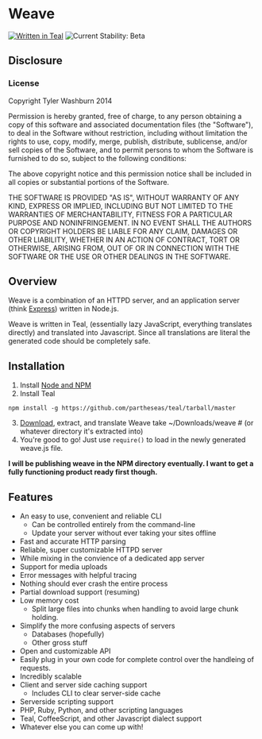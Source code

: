 # Weave

[![Written in Teal](http://img.shields.io/badge/teal-v0.3.1-62eaaa.svg?style=flat)](https://github.com/partheseas/teal)
![Current Stability: Beta](http://img.shields.io/badge/stability-beta-f04c5e.svg?style=flat)

## Disclosure

### License

Copyright Tyler Washburn 2014

Permission is hereby granted, free of charge, to any person obtaining a copy
of this software and associated documentation files (the "Software"), to deal
in the Software without restriction, including without limitation the rights
to use, copy, modify, merge, publish, distribute, sublicense, and/or sell
copies of the Software, and to permit persons to whom the Software is
furnished to do so, subject to the following conditions:

The above copyright notice and this permission notice shall be included in all
copies or substantial portions of the Software.

THE SOFTWARE IS PROVIDED "AS IS", WITHOUT WARRANTY OF ANY KIND, EXPRESS OR
IMPLIED, INCLUDING BUT NOT LIMITED TO THE WARRANTIES OF MERCHANTABILITY,
FITNESS FOR A PARTICULAR PURPOSE AND NONINFRINGEMENT. IN NO EVENT SHALL THE
AUTHORS OR COPYRIGHT HOLDERS BE LIABLE FOR ANY CLAIM, DAMAGES OR OTHER
LIABILITY, WHETHER IN AN ACTION OF CONTRACT, TORT OR OTHERWISE, ARISING FROM,
OUT OF OR IN CONNECTION WITH THE SOFTWARE OR THE USE OR OTHER DEALINGS IN THE
SOFTWARE.

## Overview

Weave is a combination of an HTTPD server, and an application server (think [Express](http://expressjs.com/)) written in Node.js.

Weave is written in Teal, (essentially lazy JavaScript, everything translates directly) and translated into Javascript.
Since all translations are literal the generated code should be completely safe.

## Installation

1. Install [Node and NPM](http://nodejs.org/)
2. Install Teal

```Shell
npm install -g https://github.com/partheseas/teal/tarball/master
```

3. [Download](https://github.com/partheseas/weave/tarball/master), extract, and translate Weave
    take ~/Downloads/weave # (or whatever directory it's extracted into)
4. You're good to go! Just use `require()` to load in the newly generated weave.js file.

**I will be publishing weave in the NPM directory eventually. I want to get a fully functioning product ready first though.**

## Features

- An easy to use, convenient and reliable CLI
  - Can be controlled entirely from the command-line
  - Update your server without ever taking your sites offline
- Fast and accurate HTTP parsing
- Reliable, super customizable HTTPD server
- While mixing in the convience of a dedicated app server
- Support for media uploads
- Error messages with helpful tracing
- Nothing should ever crash the entire process
- Partial download support (resuming)
- Low memory cost
  - Split large files into chunks when handling to avoid large chunk holding.
- Simplify the more confusing aspects of servers
  - Databases (hopefully)
  - Other gross stuff
- Open and customizable API
- Easily plug in your own code for complete control over the handleing of requests.
- Incredibly scalable
- Client and server side caching support
  - Includes CLI to clear server-side cache
- Serverside scripting support
 - PHP, Ruby, Python, and other scripting languages
 - Teal, CoffeeScript, and other Javascript dialect support
- Whatever else you can come up with!